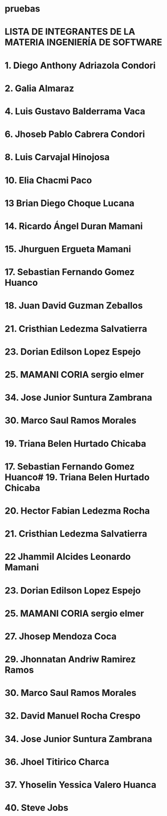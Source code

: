 # pruebas
# LISTA DE INTEGRANTES DE LA MATERIA INGENIERÍA DE SOFTWARE
# 1. Diego Anthony Adriazola Condori
# 2. Galia Almaraz
# 4. Luis Gustavo Balderrama Vaca
# 6. Jhoseb Pablo Cabrera Condori
# 8. Luis Carvajal Hinojosa
# 10. Elia Chacmi Paco
# 13  Brian Diego Choque Lucana
# 14. Ricardo Ángel Duran Mamani

# 15. Jhurguen Ergueta Mamani
# 17. Sebastian Fernando Gomez Huanco
# 18. Juan David Guzman Zeballos
# 21. Cristhian Ledezma Salvatierra
# 23. Dorian Edilson Lopez Espejo

# 25. MAMANI CORIA sergio elmer 
# 34. Jose Junior Suntura Zambrana

# 30. Marco Saul Ramos Morales


# 19. Triana Belen Hurtado Chicaba
# 17. Sebastian Fernando Gomez Huanco# 19. Triana Belen Hurtado Chicaba
# 20. Hector Fabian Ledezma Rocha
# 21. Cristhian Ledezma Salvatierra
# 22 Jhammil Alcides Leonardo Mamani 
# 23. Dorian Edilson Lopez Espejo 
# 25. MAMANI CORIA sergio elmer 
# 27. Jhosep Mendoza Coca
# 29. Jhonnatan Andriw Ramirez Ramos
# 30. Marco Saul Ramos Morales
# 32. David Manuel Rocha Crespo
# 34. Jose Junior Suntura Zambrana
# 36. Jhoel Titirico Charca
# 37. Yhoselin Yessica Valero Huanca
# 40. Steve Jobs
